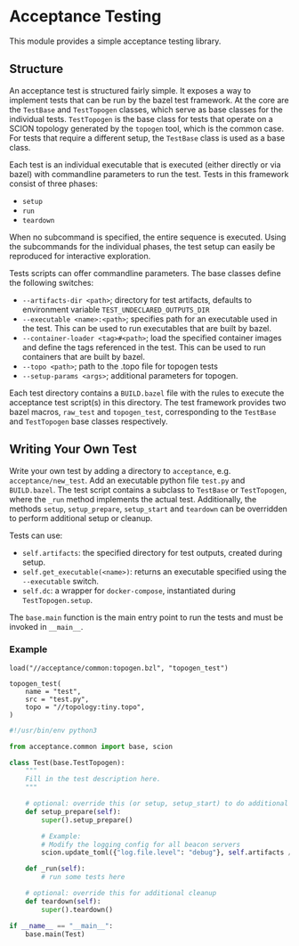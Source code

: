 # Acceptance Testing

This module provides a simple acceptance testing library.

## Structure

An acceptance test is structured fairly simple. It exposes a way
to implement tests that can be run by the bazel test framework.
At the core are the `TestBase` and `TestTopogen` classes, which serve as base
classes for the individual tests.
`TestTopogen` is the base class for tests that operate on a SCION topology
generated by the `topogen` tool, which is the common case.
For tests that require a different setup, the `TestBase` class is used as a
base class.

Each test is an individual executable that is executed (either directly or via
bazel) with commandline parameters to run the test. Tests in this framework consist
of three phases:

- `setup`
- `run`
- `teardown`

When no subcommand is specified, the entire sequence is executed.
Using the subcommands for the individual phases, the test setup can easily be
reproduced for interactive exploration.

Tests scripts can offer commandline parameters. The base classes define the
following switches:

- `--artifacts-dir <path>`; directory for test artifacts, defaults to
  environment variable `TEST_UNDECLARED_OUTPUTS_DIR`
- `--executable <name>:<path>`; specifies path for an executable used in the test.
  This can be used to run executables that are built by bazel.
- `--container-loader <tag>#<path>`; load the specified container images and
  define the tags referenced in the test.
  This can be used to run containers that are built by bazel.
- `--topo <path>`; path to the .topo file for topogen tests
- `--setup-params <args>`; additional parameters for topogen.

Each test directory contains a `BUILD.bazel` file with the rules to execute the
acceptance test script(s) in this directory.
The test framework provides two bazel macros, `raw_test` and `topogen_test`,
corresponding to the `TestBase` and `TestTopogen` base classes respectively.

## Writing Your Own Test

Write your own test by adding a directory to `acceptance`, e.g. `acceptance/new_test`.
Add an executable python file `test.py` and `BUILD.bazel`.
The test script contains a subclass to `TestBase` or `TestTopogen`, where the `_run` method
implements the actual test. Additionally, the methods `setup`, `setup_prepare`,
`setup_start` and `teardown` can be overridden to perform additional setup or
cleanup.

Tests can use:

- `self.artifacts`: the specified directory for test outputs, created during setup.
- `self.get_executable(<name>)`: returns an executable specified using the `--executable` switch.
- `self.dc`: a wrapper for `docker-compose`, instantiated during `TestTopogen.setup`.

The `base.main` function is the main entry point to run the tests and must be
invoked in `__main__`.

### Example

```bazel
load("//acceptance/common:topogen.bzl", "topogen_test")

topogen_test(
    name = "test",
    src = "test.py",
    topo = "//topology:tiny.topo",
)
```

```python
#!/usr/bin/env python3

from acceptance.common import base, scion

class Test(base.TestTopogen):
    """
    Fill in the test description here.
    """

    # optional: override this (or setup, setup_start) to do additional setup
    def setup_prepare(self):
        super().setup_prepare()

        # Example:
        # Modify the logging config for all beacon servers
        scion.update_toml({"log.file.level": "debug"}, self.artifacts // "gen/*/bs*.toml")

    def _run(self):
        # run some tests here

    # optional: override this for additional cleanup
    def teardown(self):
        super().teardown()

if __name__ == "__main__":
    base.main(Test)
```
